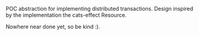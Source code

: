 POC abstraction for implementing distributed transactions. Design inspired by the implementation the cats-effect Resource.

Nowhere near done yet, so be kind :).